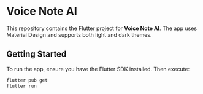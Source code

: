 # Voice Note AI

This repository contains the Flutter project for **Voice Note AI**. The app uses Material Design and supports both light and dark themes.

## Getting Started

To run the app, ensure you have the Flutter SDK installed. Then execute:

```bash
flutter pub get
flutter run
```
